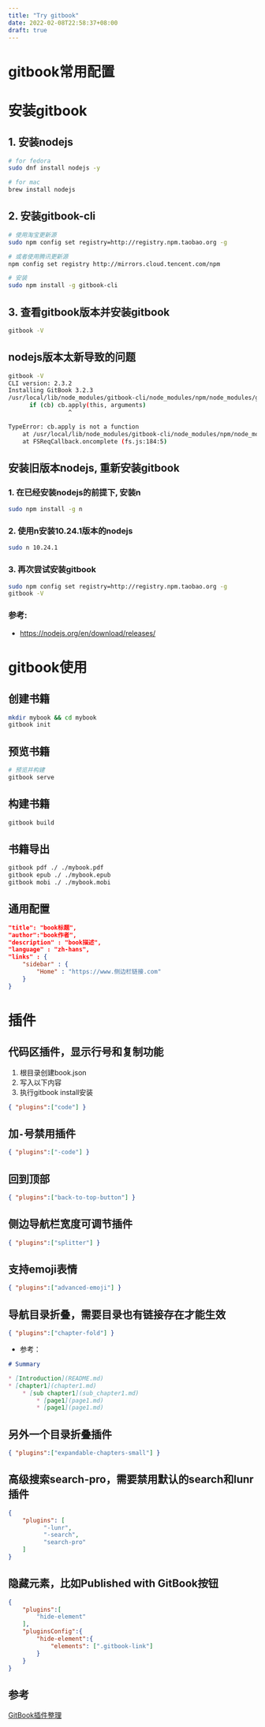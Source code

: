 ```yaml
---
title: "Try gitbook"
date: 2022-02-08T22:58:37+08:00
draft: true
---
```


# gitbook常用配置


# 安装gitbook
## 1. 安装nodejs
```bash
# for fedora
sudo dnf install nodejs -y

# for mac
brew install nodejs 
```

## 2. 安装gitbook-cli
```bash
# 使用淘宝更新源
sudo npm config set registry=http://registry.npm.taobao.org -g

# 或者使用腾讯更新源
npm config set registry http://mirrors.cloud.tencent.com/npm

# 安装
sudo npm install -g gitbook-cli
```

## 3. 查看gitbook版本并安装gitbook
```bash
gitbook -V
```

## nodejs版本太新导致的问题
```bash
gitbook -V
CLI version: 2.3.2
Installing GitBook 3.2.3
/usr/local/lib/node_modules/gitbook-cli/node_modules/npm/node_modules/graceful-fs/polyfills.js:287
      if (cb) cb.apply(this, arguments)
                 ^

TypeError: cb.apply is not a function
    at /usr/local/lib/node_modules/gitbook-cli/node_modules/npm/node_modules/graceful-fs/polyfills.js:287:18
    at FSReqCallback.oncomplete (fs.js:184:5)
```

## 安装旧版本nodejs, 重新安装gitbook
### 1. 在已经安装nodejs的前提下, 安装n
```bash
sudo npm install -g n
```

### 2. 使用n安装10.24.1版本的nodejs
```bash
sudo n 10.24.1
```

### 3. 再次尝试安装gitbook
```bash
sudo npm config set registry=http://registry.npm.taobao.org -g
gitbook -V
```

### 参考:
* https://nodejs.org/en/download/releases/

# gitbook使用
## 创建书籍
```bash
mkdir mybook && cd mybook
gitbook init
```

## 预览书籍
```bash
# 预览并构建
gitbook serve
```

## 构建书籍
```bash
gitbook build
```

## 书籍导出
```bash
gitbook pdf ./ ./mybook.pdf
gitbook epub ./ ./mybook.epub
gitbook mobi ./ ./mybook.mobi
```

## 通用配置
```json
"title": "book标题",
"author":"book作者",
"description" : "book描述",
"language" : "zh-hans",
"links" : {
    "sidebar" : {
        "Home" : "https://www.侧边栏链接.com"
    }
}
```


# 插件

## 代码区插件，显示行号和复制功能
1. 根目录创建book.json
2. 写入以下内容
3. 执行gitbook install安装
```json
{ "plugins":["code"] }
```

## 加`-`号禁用插件
```json
{ "plugins":["-code"] }
```

## 回到顶部
```json
{ "plugins":["back-to-top-button"] }
```

## 侧边导航栏宽度可调节插件
```json
{ "plugins":["splitter"] }
```

## 支持emoji表情
```json
{ "plugins":["advanced-emoji"] }
```

## 导航目录折叠，需要目录也有链接存在才能生效
```json
{ "plugins":["chapter-fold"] }
```
* 参考：

```markdown
# Summary

* [Introduction](README.md)
* [chapter1](chapter1.md)
    * [sub chapter1](sub_chapter1.md)
        * [page1](page1.md)
        * [page1](page1.md)
```

## 另外一个目录折叠插件
```json
{ "plugins":["expandable-chapters-small"] }
```

## 高级搜索search-pro，需要禁用默认的search和lunr插件
```json
{
    "plugins": [
          "-lunr",
          "-search",
          "search-pro"
    ]
}
```

## 隐藏元素，比如Published with GitBook按钮
```json
{
    "plugins":[
        "hide-element"
    ],
    "pluginsConfig":{
        "hide-element":{
            "elements": [".gitbook-link"]
        }
    }
}
```



## 参考
[GitBook插件整理](https://www.jianshu.com/p/427b8bb066e6)



